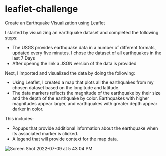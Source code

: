 # leaflet-challenge

Create an Earthquake Visualization using Leaflet

I started by visualizing an earthquake dataset and completed the following steps:

- The USGS provides earthquake data in a number of different formats, updated every five minutes. I chose the dataset of all earthquakes in the last 7 Days
- After openng the link a JSON version of the data is provided

Next, I imported and visualized the data by doing the following:

- Using Leaflet, I created a map that plots all the earthquakes from my chosen dataset based on the longitude and latitude.
- The data markers reflects the magnitude of the earthquake by their size and the depth of the earthquake by color. Earthquakes with higher magnitudes appear larger, and earthquakes with greater depth appear darker in color.

This includes:
- Popups that provide additional information about the earthquake when its associated marker is clicked.
- A legend that will provide context for the map data.

![Screen Shot 2022-07-09 at 5 43 04 PM](https://user-images.githubusercontent.com/97136642/178123619-397273ee-70a6-458c-a155-12a7330a63c2.png)
